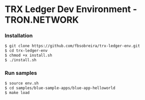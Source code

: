 # TRX Ledger Dev Environment - TRON.NETWORK

### Installation

```sh
$ git clone https://github.com/fbsobreira/trx-ledger-env.git
$ cd trx-ledger-env
$ chmod +x install.sh
$ ./install.sh
```
### Run samples 

```sh
$ source env.sh
$ cd samples/blue-sample-apps/blue-app-helloworld 
$ make load
```


